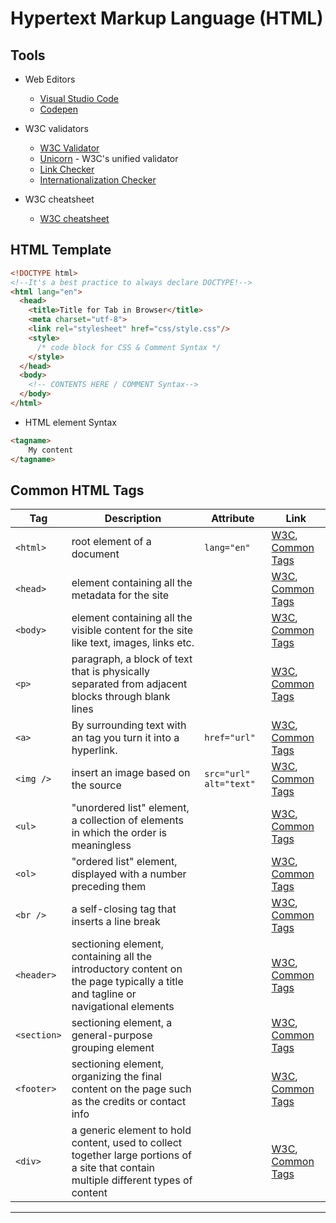 # Hypertext Markup Language (HTML)

## Tools

+ Web Editors
  + [Visual Studio Code][001]
  + [Codepen][000]

+ W3C validators
  + [W3C Validator][002]
  + [Unicorn][003] - W3C's unified validator
  + [Link Checker][004]
  + [Internationalization Checker][005]

+ W3C cheatsheet
  + [W3C cheatsheet][006]


## HTML Template

```html
<!DOCTYPE html> 
<!--It's a best practice to always declare DOCTYPE!-->
<html lang="en">
  <head>
    <title>Title for Tab in Browser</title>
    <meta charset="utf-8">
    <link rel="stylesheet" href="css/style.css"/>
    <style>
      /* code block for CSS & Comment Syntax */
    </style>
  </head>
  <body>
    <!-- CONTENTS HERE / COMMENT Syntax-->
  </body>
</html>
```

+ HTML element Syntax

```html
<tagname>
    My content
</tagname>
```

## Common HTML Tags

| Tag | Description |Attribute |  Link |
|-----|-------------|------|-------|
| `<html>` | root element of a document  | `lang="en"` | [W3C][008], [Common Tags][009] |
| `<head>` | element containing all the metadata for the site | | [W3C][010], [Common Tags][011] |
| `<body>` | element containing all the visible content for the site like text, images, links etc. | | [W3C][012], [Common Tags][013] |
| `<p>` | paragraph, a block of text that is physically separated from adjacent blocks through blank lines | | [W3C][014], [Common Tags][015] |
| `<a>` | By surrounding text with an tag you turn it into a hyperlink. | `href="url"` | [W3C][016], [Common Tags][017] |
| `<img />` | insert an image based on the source | `src="url" alt="text"` | [W3C][018], [Common Tags][019] |
| `<ul>` | "unordered list" element, a collection of elements in which the order is meaningless | | [W3C][020], [Common Tags][021] |
| `<ol>` | "ordered list" element, displayed with a number preceding them | | [W3C][022], [Common Tags][023] |
| `<br />` | a self-closing tag that inserts a line break | | [W3C][024], [Common Tags][025] |
| `<header>` | sectioning element, containing all the introductory content on the page typically a title and tagline or navigational elements | | [W3C][026], [Common Tags][027] |
| `<section>` | sectioning element, a general-purpose grouping element | | [W3C][028], [Common Tags][029] |
| `<footer>` | sectioning element, organizing the final content on the page such as the credits or contact info | | [W3C][030], [Common Tags][031] |
| `<div>` | a generic element to hold content, used to collect together large portions of a site that contain multiple different types of content | | [W3C][032], [Common Tags][033] |










-------------------------------------------

<!--
[034]: 
[035]: 
[036]: 
[037]: 
[038]: 
[039]: 
[040]: 
[041]: 
[042]: 
[043]: 
[044]: 
[045]: 
[046]: 
[047]: 
[048]: 
[049]: 
[050]: 
[051]: 
[052]: 
[053]: 
[054]: 
[055]: 
[056]: 
[057]: 
[058]: 
[059]: 
[060]: 
[061]: 
[062]: 
[063]: 
[064]: 
[065]: 
[066]: 
[067]: 
[068]: 
[069]: 
[070]: 
[071]: 
[072]: 
[073]: 
[074]: 
[075]: 
[076]: 
[077]: 
[078]: 
[079]: 
[080]: 
[081]: 
[082]: 
[083]: 
[084]: 
[085]: 
[086]: 
[087]: 
[088]: 
[089]: 
[090]: 
[091]: 
[092]: 
[093]: 
[094]: 
[095]: 
[096]: 
[097]: 
[098]: 
[099]: 
[100]: 
[101]: 
[102]: 
[103]: 
[104]: 
[105]: 
[106]: 
[107]: 
[108]: 
[109]: 
[100]: 
[111]: 
[112]: 
[113]: 
[114]: 
[115]: 
[116]: 
[117]: 
[118]: 
[119]: 
[120]: 
[121]: 
[122]: 
[123]: 
[124]: 
[125]: 
[126]: 
[127]: 
[128]: 
[129]: 
[130]: 
[131]: 
[132]: 
[133]: 
[134]: 
[135]: 
[136]: 
[137]: 
[138]: 
[139]: 
[140]: 
[141]: 
[142]: 
[143]: 
[144]: 
[145]: 
[146]: 
[147]: 
[148]: 
[149]: 
[150]: 
[151]: 
[152]: 
[153]: 
[154]: 
[155]: 
[156]: 
[157]: 
[158]: 
[159]: 
[160]: 
[161]: 
[162]: 
[163]: 
[164]: 
[165]: 
[166]: 
[167]: 
[168]: 
[169]: 
[170]: 
[171]: 
[172]: 
[173]: 
[174]: 
[175]: 
[176]: 
[177]: 
[178]: 
[179]: 
[180]: 
[181]: 
[182]: 
[183]: 
[184]: 
[185]: 
[186]: 
[187]: 
[188]: 
[189]: 
[190]: 
[191]: 
[192]: 
[193]: 
[194]: 
[195]: 
[196]: 
[197]: 
[198]: 
[199]: 
-->

[000]: http://www.codepen.io/
[001]: https://msdn.microsoft.com/en-us/library/02aa8baz(v=vs.80).aspx
[002]: https://validator.w3.org/
[003]: http://validator.w3.org/unicorn/
[004]: http://validator.w3.org/checklink
[005]: https://validator.w3.org/i18n-checker/
[006]: http://www.w3.org/2009/cheatsheet/
[007]: https://www.w3.org/TR/html52/
[008]: https://www.w3.org/TR/2016/WD-html52-20160818/semantics.html#the-html-element
[009]: ../WebDev/Frontend-W3C/4-CSSBasics/02-CSSRules.md#html
[010]: https://www.w3.org/TR/2016/WD-html52-20160818/document-metadata.html#the-head-element
[011]: ../WebDev/Frontend-W3C/4-CSSBasics/02-CSSRules.md#head
[012]: https://www.w3.org/TR/2016/WD-html52-20160818/sections.html#the-body-element
[013]: ../WebDev/Frontend-W3C/4-CSSBasics/02-CSSRules.md#body
[014]: https://www.w3.org/TR/2016/WD-html52-20160818/grouping-content.html#the-p-element
[015]: ../WebDev/Frontend-W3C/4-CSSBasics/02-CSSRules.md#p
[016]: https://www.w3.org/TR/2016/WD-html52-20160818/textlevel-semantics.html#elementdef-a
[017]: ../WebDev/Frontend-W3C/4-CSSBasics/02-CSSRules.md#a
[018]: https://www.w3.org/TR/2016/WD-html52-20160818/semantics-embedded-content.html#the-img-element
[019]: ../WebDev/Frontend-W3C/4-CSSBasics/02-CSSRules.md#img-
[020]: https://www.w3.org/TR/2016/WD-html52-20160818/grouping-content.html#the-ul-element
[021]: ../WebDev/Frontend-W3C/4-CSSBasics/02-CSSRules.md#ul-
[022]: https://www.w3.org/TR/2016/WD-html52-20160818/grouping-content.html#the-ol-element
[023]: ../WebDev/Frontend-W3C/4-CSSBasics/02-CSSRules.md#ol
[024]: https://www.w3.org/TR/2016/WD-html52-20160818/textlevel-semantics.html#the-br-element
[025]: ../WebDev/Frontend-W3C/4-CSSBasics/02-CSSRules.md#br-
[026]: https://www.w3.org/TR/2016/WD-html52-20160818/sections.html#the-header-element
[027]: ../WebDev/Frontend-W3C/4-CSSBasics/02-CSSRules.md#header
[028]: https://www.w3.org/TR/2016/WD-html52-20160818/sections.html#the-section-element
[029]: ../WebDev/Frontend-W3C/4-CSSBasics/02-CSSRules.md#section
[030]: https://www.w3.org/TR/2016/WD-html52-20160818/sections.html#the-footer-element
[031]: ../WebDev/Frontend-W3C/4-CSSBasics/02-CSSRules.md#footer
[032]: https://www.w3.org/TR/2016/WD-html52-20160818/grouping-content.html#the-div-element
[033]: ../WebDev/Frontend-W3C/4-CSSBasics/02-CSSRules.md#div
